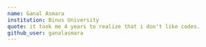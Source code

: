 ```yaml
---
name: Ganal Asmara
institution: Binus University
quote: it took me 4 years to realize that i don't like codes.
github_user: ganalasmara
---
```

